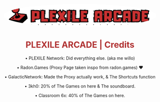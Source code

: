 <p align="center">
<kbd>
   <img src="/public/images/banner.png" alt="PLEXILE ARCADE" style="border-radius: 50%; width: 600px; height: auto;">
</kbd>
</p>

<h1 align="center" style="color: #b03232;">PLEXILE ARCADE | Credits</h1>
<p align="center">• PLEXILE Network: Did everything else. (aka me willo)</p>
<p align="center">• Radon.Games (Proxy Page taken inspo from radon.games) ❤️</p>
<p align="center">• GalacticNetwork: Made the Proxy actually work, & The Shortcuts function</p>
<p align="center">• 3kh0: 20% of The Games on here & The soundboard.</p>
<p align="center">• Classroom 6x: 40% of The Games on here.</p>
